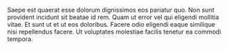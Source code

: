 Saepe est quaerat esse dolorum dignissimos eos pariatur quo. Non sunt provident incidunt sit beatae id rem. Quam ut error vel qui eligendi mollitia vitae. Et sunt ut et ut eos doloribus. Facere odio eligendi eaque similique nisi repellendus facere. Ut voluptates molestiae facilis tenetur ea commodi tempora.